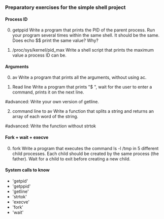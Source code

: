 ### Preparatory exercises for the simple shell project

#### Process ID
0. getppid
Write a program that prints the PID of the parent process. Run your program several times within the same shell. It should be the same. Does echo $$ print the same value? Why?

1. /proc/sys/kernel/pid_max
Write a shell script that prints the maximum value a process ID can be.

#### Arguments

0. av
Write a program that prints all the arguments, without using ac.

1. Read line
Write a program that prints "$ ", wait for the user to enter a command, prints it on the next line.

#advanced: Write your own version of getline.

2. command line to av
Write a function that splits a string and returns an array of each word of the string.

#advanced: Write the function without strtok

#### Fork + wait + execve

0. fork
Write a program that executes the command ls -l /tmp in 5 different child processes. Each child should be created by the same process (the father). Wait for a child to exit before creating a new child.

#### System calls to know

- 'getpid'
- 'getppid'
- 'getline'
- 'strtok'
- 'execve'
- 'fork'
- 'wait'

